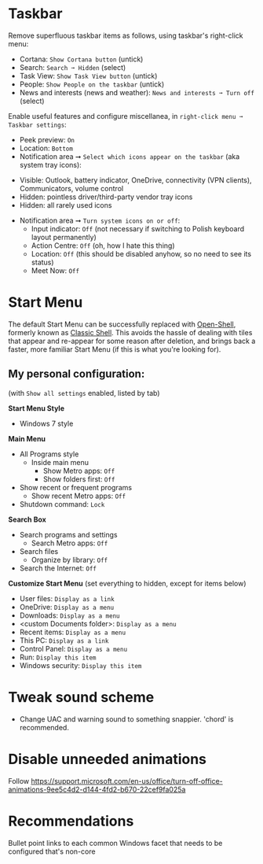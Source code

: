 Taskbar
=======

Remove superfluous taskbar items as follows, using taskbar's right-click menu:

* Cortana: `Show Cortana button` (untick)
* Search: `Search ➞ Hidden` (select)
* Task View: `Show Task View button` (untick)
* People: `Show People on the taskbar` (untick)
* News and interests (news and weather): `News and interests ➞ Turn off` (select)

Enable useful features and configure miscellanea, in `right-click menu ➞ Taskbar settings`:
* Peek preview: `On`
* Location: `Bottom`
* Notification area ➞ `Select which icons appear on the taskbar` (aka system tray icons):
 - Visible: Outlook, battery indicator, OneDrive, connectivity (VPN clients), Communicators, volume control
 - Hidden: pointless driver/third-party vendor tray icons
 - Hidden: all rarely used icons
* Notification area ➞ `Turn system icons on or off`:
  * Input indicator: `Off` (not necessary if switching to Polish keyboard layout permanently)
  * Action Centre: `Off` (oh, how I hate this thing)
  * Location: `Off` (this should be disabled anyhow, so no need to see its status)
  * Meet Now: `Off`

Start Menu
==========
The default Start Menu can be successfully replaced with [Open-Shell](https://github.com/Open-Shell/Open-Shell-Menu/releases), formerly known as [Classic Shell](http://www.classicshell.net/). This avoids the hassle of dealing with tiles that appear and re-appear for some reason after deletion, and brings back a faster, more familiar Start Menu (if this is what you're looking for).

My personal configuration:
----------------------------------------------------------------------
(with `Show all settings` enabled, listed by tab)

**Start Menu Style**
  - Windows 7 style
  
**Main Menu**
  - All Programs style
    - Inside main menu
      - Show Metro apps: `Off`
      - Show folders first: `Off`
  - Show recent or frequent programs
    - Show recent Metro apps: `Off`
  - Shutdown command: `Lock`
  
**Search Box**
  - Search programs and settings
    - Search Metro apps: `Off`
  - Search files
    - Organize by library: `Off`
  - Search the Internet: `Off`
  


**Customize Start Menu** (set everything to hidden, except for items below)
  - User files: `Display as a link`
  - OneDrive: `Display as a menu`
  - Downloads: `Display as a menu`
  - \<custom Documents folder\>: `Display as a menu`
  - Recent items: `Display as a menu`
  - This PC: `Display as a link`
  - Control Panel: `Display as a menu`
  - Run: `Display this item`
  - Windows security: `Display this item`

Tweak sound scheme
==================

- Change UAC and warning sound to something snappier. 'chord' is recommended.

Disable unneeded animations
===========================

Follow https://support.microsoft.com/en-us/office/turn-off-office-animations-9ee5c4d2-d144-4fd2-b670-22cef9fa025a


Recommendations
===============

Bullet point links to each common Windows facet that needs to be configured that's non-core
